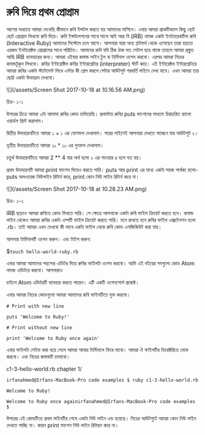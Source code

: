 # **রুবি দিয়ে প্রথম প্রোগ্রাম**

আগের অধ্যায়ে আমরা দেখেছি কীভাবে রুবি ইন্সটল করতে হয় আমাদের মাশিনে। এবার আমরা প্রাকটিক্যাল কিছু ছোট ছোট প্রোগ্রাম লিখবো রুবি দিয়ে। রুবি ইন্সটলেশনের সাথে সাথে আই আর বি \(IRB\) নামক একটা ইনট্যারেকটিভ রুবি \(Interactive Ruby\) আমাদের সিস্টেমে চলে আসে। আপনারা যারা অন্য প্লাটফর্ম থেকে এসেছেন তারা হয়তো এরকম ইনটারেক্টভ প্রোগ্রামের সাথে পরিচিত। আমাদের রুবি যদি ঠিক ঠাক মত সেটাপ হয়ে থাকে তাহলে আমরা প্রস্তুুত আছি IRB ব্যাবহারের জন্য। আমরা এইবার কমান্ড লাইন টুল বা টার্মিনাল ওপেন করবো। এরপর আমরা নিচের কমান্ডটুকুন লিখবো। রুবির ইন্টারেক্টিভ রুবির ইন্টারপ্রেটার \(interpreter\) স্টার্ট করে। এই ইন্টারেক্টভ ইন্টারপ্রেটারে আমরা রুবির একটা স্ট্যাটমেন্ট লিখে এন্টার কী প্রেস করলে সেটার আউটপুট পরবর্তি লাইনে দেখা যাবে। এখন আমরা তার ছোট্ট একটা উদাহরন দেখবো।

![](/assets/Screen Shot 2017-10-18 at 10.16.56 AM.png)

চিত্র- ১-১

উপরের চিত্রে আমরা ৩টা আলাদা রুবির কোড চালিয়েছি। প্রথমটায় রুবির puts ফাংশনের মাধ্যমে চিরাচরিত হ্যালো ওয়ার্ডল প্রিন্ট করালাম।

দ্বিতীয় উদাহারনটিতে আমরা ১ ‌+ ১ এর যোগফল দেখালাম।  পরের লাইনেই আপনারা দেখতে পাচ্ছেন  যার আউটপুট ২।

তৃতীয় উদাহারনটিতে আমরা ১০ \* ১০ এর গুনফল দেখালাম।

চতুর্থ উদাহারনটিতে আমরা 2 \*\* 4 যার অর্থ হলো ২ এর পাওয়ার ৪ হলে যত হয়।

প্রথম উদাহারনটি আমরা print ফাংশন দিয়েও করতে পারি। puts আর print এর মধ্যে একটা সহজ পার্থক্য হলো- puts অলওয়েজ নিউলাইন রিটার্ন করে, print কোন নিউ লাইন রিটার্ন করে না।

![](/assets/Screen Shot 2017-10-18 at 10.28.23 AM.png)

চিত্র- ১-২

IRB ছাড়াও আমরা রুবিতে কোড লিখতে পারি। সে ক্ষেত্রে আপনাকে একটা রুবি ফাইল ক্রিয়েট করতে হবে। কমান্ড লাইন থেকেও আমরা রুবির একটা এম্পটি ফাইল ক্রিয়েট করতে পারি। মনে রাখতে হবে রুবির ফাইল এক্সটেনশন হলো .rb। তাই আমরা এখন দেখবো কী ভাবে একটা ফাইল থেকে রুবি কোড এগজিকিউট করা যায়।

আপনার টার্মিনালটি ওপেন করুন।  এবং টাইপ করুন:

  
$`touch hello-world-ruby.rb`

এবার আমরা আমাদের পছন্দের এডিটর দিয়ে রুবির ফাইলটা ওপেন করবো। আমি এই বইয়ের সবগুলো কোড Atom নামক এডিটরে করবো। আপনারাও

চাইলে Atom এডিটরটি ব্যাবহার করতে পারেন। এটি একটি ওপেনসোর্স প্রজেক্ট। 

এবার আমরা নিচের কোডগুলো আমরা আমাদের রুবি ফাইলটিতে যুক্ত করবো। 

`# Print with new line`

`puts 'Welcome to Ruby!'`

`# Print without new line`

`print 'Welcome to Ruby once again'`

এবার ফাইলটা সেইভ করা হয়ে গেলে আমরা আবার টার্মিনালে ফিরে যাবো। আমরা ঐ ফাইলটির ডিরেক্টরিতে মোভ করবো। এবং নিচের কমান্ডটি চালাবো।

c1-3-hello-world.rb  chapter 1/

`irfanahmed@Irfans-MacBook-Pro code examples $ ruby c1-3-hello-world.rb`

`Welcome to Ruby!`

`Welcome to Ruby once againirfanahmed@Irfans-MacBook-Pro code examples $`

উপরের এই কোডটিতে প্রথম লাইনটির শেষে একটা নিউ লাইন এড হয়েছে। নিচের আউটপুটে আমরা কোন নিউ লাইন দেখতে পাচ্ছি না। কারন print ফাংশন নিউ লাইন রিটারন করে না।

